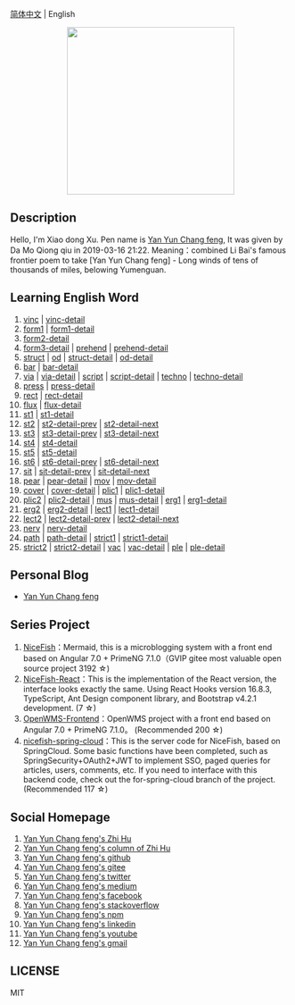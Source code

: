 [简体中文](README.md) |  English  

<p align="center">
    <img width="300" src="https://cdn.jsdelivr.net/gh/yanyunchangfeng/cdn@1.0/assets/img/blog/yycf/yanyunchangfeng.png">
</p>

##  Description
Hello, I'm Xiao dong Xu. Pen name is [Yan Yun Chang feng](https://yanyunchangfeng.com), It was given by Da Mo Qiong qiu in 2019-03-16 21:22. 
Meaning：combined Li Bai's famous frontier poem to take [Yan Yun Chang feng] - Long winds of tens of thousands of miles, belowing Yumenguan.
##  Learning English Word

1.  [vinc](src/assets/img/lesson1.png)  |  [vinc-detail](src/assets/img/lesson1-detail.png)  
2.  [form1](src/assets/img/lesson2.png)  |  [form1-detail](src/assets/img/lesson2-detail.png)    
3.  [form2-detail](src/assets/img/lesson3-detail.png)    
4.  [form3-detail](src/assets/img/lesson4-detail-form.png) | [prehend](src/assets/img/lesson4.png)  |  [prehend-detail](src/assets/img/lesson4-detail-prehend.png)
5.  [struct](src/assets/img/lesson5-struct.png) |  [od](src/assets/img/lesson5-od.png)  |  [struct-detail](src/assets/img/lesson5-detail-struct.png)  |  [od-detail](src/assets/img/lesson5-detail-od.png)
6.  [bar](src/assets/img/lesson6-bar.png)   |  [bar-detail](src/assets/img/lesson6-detail-bar.png) 
7.  [via](src/assets/img/lesson7-via.png)   |  [via-detail](src/assets/img/lesson7-detail-via.png) |  [script](src/assets/img/lesson7-script.png)   |  [script-detail](src/assets/img/lesson7-detail-script.png) |  [techno](src/assets/img/lesson7-techno.png)   |  [techno-detail](src/assets/img/lesson7-detail-techno.png)  
8.  [press](src/assets/img/lesson8-press.png)   |  [press-detail](src/assets/img/lesson8-detail-press.png) 
9.  [rect](src/assets/img/lesson9-rect.png)   |  [rect-detail](src/assets/img/lesson9-detail-rect.png) 
10. [flux](src/assets/img/lesson10-flux.png)   |  [flux-detail](src/assets/img/lesson10-detail-flux.png) 
11. [st1](src/assets/img/lesson11-st.png)   |  [st1-detail](src/assets/img/lesson11-detail-st.png) 
12. [st2](src/assets/img/lesson12-st.png)   |  [st2-detail-prev](src/assets/img/lesson12-detail-st-prev.png) |  [st2-detail-next](src/assets/img/lesson12-detail-st-next.png) 
13. [st3](src/assets/img/lesson13-st.png)   |  [st3-detail-prev](src/assets/img/lesson13-detail-st-prev.png) |  [st3-detail-next](src/assets/img/lesson13-detail-st-next.png) 
14. [st4](src/assets/img/lesson14-st.png)   |  [st4-detail](src/assets/img/lesson14-detail-st.png) 
15. [st5](src/assets/img/lesson15-st.png)   |  [st5-detail](src/assets/img/lesson15-detail-st.png) 
16. [st6](src/assets/img/lesson16-st.png)   |  [st6-detail-prev](src/assets/img/lesson16-detail-st-prev.png) |  [st6-detail-next](src/assets/img/lesson16-detail-st-next.png) 
17. [sit](src/assets/img/lesson17-sit.png)  |  [sit-detail-prev](src/assets/img/lesson17-detail-sit-prev.png) |  [sit-detail-next](src/assets/img/lesson17-detail-sit-next.png) 
18. [pear](src/assets/img/lesson18-pear.png)  |  [pear-detail](src/assets/img/lesson18-detail-pear.png) |  [mov](src/assets/img/lesson18-mov.png)  |  [mov-detail](src/assets/img/lesson18-detail-mov.png) 
19. [cover](src/assets/img/lesson19-cover.png)  |  [cover-detail](src/assets/img/lesson19-detail-cover.png) |  [plic1](src/assets/img/lesson19-plic.png)  |  [plic1-detail](src/assets/img/lesson19-detail-plic.png) 
20. [plic2](src/assets/img/lesson20-plic.png)  |  [plic2-detail](src/assets/img/lesson20-detail-plic.png) |  [mus](src/assets/img/lesson20-mus.png)  |  [mus-detail](src/assets/img/lesson20-detail-mus.png) |  [erg1](src/assets/img/lesson20-erg.png)  |  [erg1-detail](src/assets/img/lesson20-detail-erg.png) 
21. [erg2](src/assets/img/lesson21-erg.png)  |  [erg2-detail](src/assets/img/lesson21-detail-erg.png) |  [lect1](src/assets/img/lesson21-lect.png)  |  [lect1-detail](src/assets/img/lesson21-detail-lect.png) 
22. [lect2](src/assets/img/lesson22-lect.png)  |  [lect2-detail-prev](src/assets/img/lesson22-detail-lect-prev.png) |  [lect2-detail-next](src/assets/img/lesson22-detail-lect-next.png) 
23. [nerv](src/assets/img/lesson23-nerv.png)  |  [nerv-detail](src/assets/img/lesson23-detail-nerv.png) 
24. [path](src/assets/img/lesson24-path.png)  |  [path-detail](src/assets/img/lesson24-detail-path.png) |    [strict1](src/assets/img/lesson24-strict.png)  |  [strict1-detail](src/assets/img/lesson24-detail-strict.png) 
25. [strict2](src/assets/img/lesson25-strict.png)  |  [strict2-detail](src/assets/img/lesson25-detail-strict.png)  |  [vac](src/assets/img/lesson25-vac.png)  |  [vac-detail](src/assets/img/lesson25-detail-vac.png) |  [ple](src/assets/img/lesson25-ple.png)  |  [ple-detail](src/assets/img/lesson25-detail-ple.png) 

## Personal Blog  

* [Yan Yun Chang feng](https://yanyunchangfeng.com) 

## Series Project

1. [NiceFish]( https://gitee.com/mumu-osc/NiceFish)：Mermaid, this is a microblogging system with a front end based on Angular 7.0 + PrimeNG 7.1.0（GVIP  gitee most valuable open source project 3192 ☆)
2. [NiceFish-React](https://github.com/damoqiongqiu/NiceFish-React)：This is the implementation of the React version, the interface looks exactly the same. Using React Hooks version 16.8.3, TypeScript, Ant Design component library, and Bootstrap v4.2.1 development.  (7 ☆)
3. [OpenWMS-Frontend](https://gitee.com/mumu-osc/OpenWMS-Frontend)：OpenWMS project with a front end based on Angular 7.0 + PrimeNG 7.1.0。  (Recommended 200 ☆)
4. [nicefish-spring-cloud](https://gitee.com/mumu-osc/nicefish-spring-cloud)：This is the server code for NiceFish, based on SpringCloud. Some basic functions have been completed, such as SpringSecurity+OAuth2+JWT to implement SSO, paged queries for articles, users, comments, etc. If you need to interface with this backend code, check out the for-spring-cloud branch of the project. (Recommended 117 ☆) 

## Social Homepage 

1.  [Yan Yun Chang feng's Zhi Hu](https://zhihu.com/people/hbxyxuxiaodong)  
2.  [Yan Yun Chang feng's column of Zhi Hu](https://zhuanlan.zhihu.com/yanyunchangfeng) 
3.  [Yan Yun Chang feng's github](https://github.com/yanyunchangfeng)  
4.  [Yan Yun Chang feng's gitee](https://gitee.com/yanyunchangfeng)  
5.  [Yan Yun Chang feng's twitter](https://twitter.com/yanyunchangfeng)  
6.  [Yan Yun Chang feng's medium](https://medium.com/@yanyunchangfeng)  
7.  [Yan Yun Chang feng's facebook](https://facebook.com/yanyunchangfeng)  
8.  [Yan Yun Chang feng's stackoverflow](http://stackoverflow.com/users/11366314)  
9.  [Yan Yun Chang feng's npm](https://npmjs.com/~yanyunchangfeng)  
10. [Yan Yun Chang feng's linkedin](https://www.linkedin.com/in/yanyunchangfeng)  
11. [Yan Yun Chang feng's youtube](https://www.youtube.com/channel/UCaz2-l8Bd8tTBf1q-2ww7VA)  
12. [Yan Yun Chang feng's gmail](mailto:yanyunchangfeng@gamil.com)

## LICENSE

MIT